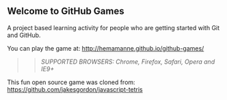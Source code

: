 ## Welcome to GitHub Games

A project based learning activity for people who are getting started with Git and GitHub.

You can play the game at: http://hemamanne.github.io/github-games/

>> _*SUPPORTED BROWSERS*: Chrome, Firefox, Safari, Opera and IE9+_

This fun open source game was cloned from: https://github.com/jakesgordon/javascript-tetris
